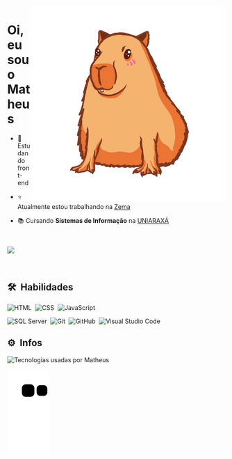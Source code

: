 <img align="right" height="450em" width="450em" src="assets/capivara.png"/>
<h1 align="left">Oi, eu sou o Matheus</h1>


- 🚀 Estudando front-end

- ⭐ Atualmente estou trabalhando na [Zema](https://www.linkedin.com/company/zema/mycompany/verification/)


- 📚 Cursando **Sistemas de Informação** na [UNIARAXÁ](https://novo.uniaraxa.edu.br)
 
</br>

<a href="https://github.com/MatheusAndraade" target="_blank"><img src="https://img.shields.io/badge/-LinkedIn-%230077B5?style=for-the-badge&logo=linkedin&logoColor=white" target="_blank"></a>

<br>

## 🛠 &nbsp;Habilidades

![HTML](https://img.shields.io/badge/-HTML-05122A?style=flat&logo=HTML5)&nbsp;
![CSS](https://img.shields.io/badge/-CSS-05122A?style=flat&logo=CSS3&logoColor=1572B6)&nbsp;
![JavaScript](https://img.shields.io/badge/-JavaScript-05122A?style=flat&logo=javascript)&nbsp;

![SQL Server](https://img.shields.io/badge/-SQL%20Server-05122A?style=flat&logo=microsoftsqlserver)&nbsp;
![Git](https://img.shields.io/badge/-Git-05122A?style=flat&logo=git)&nbsp;
![GitHub](https://img.shields.io/badge/-GitHub-05122A?style=flat&logo=github)&nbsp;
![Visual Studio Code](https://img.shields.io/badge/-Visual%20Studio%20Code-05122A?style=flat&logo=visual-studio-code&logoColor=007ACC)&nbsp;

## ⚙️ &nbsp;Infos

<p align="left">
<img width="350em" src="https://github-readme-stats.vercel.app/api/top-langs/?username=matheusandraade&layout=compact&theme=tokyonight" alt="Tecnologias usadas por Matheus"/>
</p>

![snake gif](https://github.com/MatheusAndraade/MatheusAndraade/blob/output/github-contribution-grid-snake.svg)
